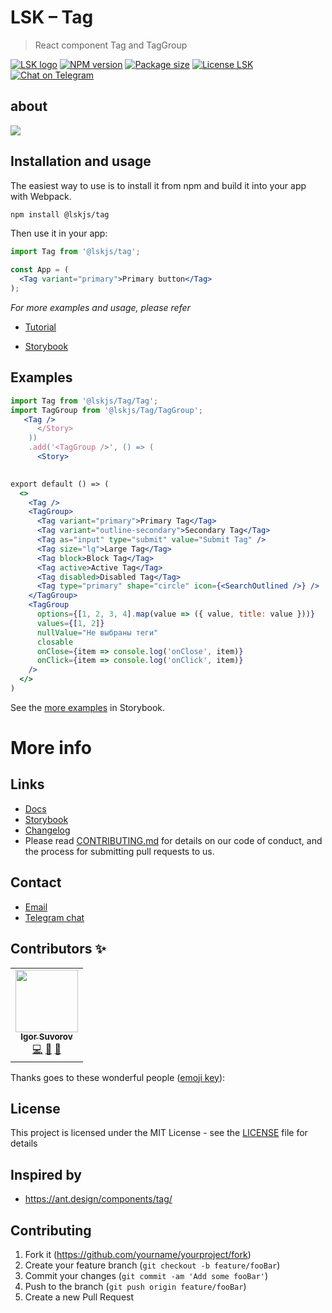 # LSK – Tag

> React component Tag and TagGroup

[![LSK logo](https://badgen.net/badge/icon/MADE%20BY%20LSK?icon=zeit&label&color=red&labelColor=red)](https://github.com/lskjs)
[![NPM version](https://badgen.net/npm/v/@lskjs/tag)](https://www.npmjs.com/package/@lskjs/tag)
[![Package size](https://badgen.net/bundlephobia/minzip/@lskjs/tag)](https://bundlephobia.com/result?p=@lskjs/tag)
[![License LSK](https://badgen.net/npm/license/@lskjs/tag)](https://github.com/lskjs/lskjs/blob/master/LICENSE)
[![Chat on Telegram](https://img.shields.io/badge/Chat%20on-Telegram-brightblue.svg)](https://t.me/lskjs)

## about
<!-- <p align="center"> -->
![](/blog/images/tag.png)

<!-- ## Getting Started -->
## Installation and usage

The easiest way to use is to install it from npm and build it into your app with Webpack.

```bash
npm install @lskjs/tag
```

Then use it in your app:

```jsx
import Tag from '@lskjs/tag';

const App = (
  <Tag variant="primary">Primary button</Tag>
);
```

_For more examples and usage, please refer_

- [Tutorial](https://github.com/lskjs/ux/blob/master/blog/tutorial.md#2-%D0%BA%D0%B0%D0%BA-%D0%B4%D0%BE%D0%B1%D0%B0%D0%B2%D0%B8%D1%82%D1%8C-%D0%BA%D0%BD%D0%BE%D0%BF%D0%BA%D1%83-lskjsbutton-%D0%BD%D0%B0-cra-%D0%BB%D0%B5%D0%BD%D0%B4%D0%B8%D0%BD%D0%B3)

- [Storybook](https://lskjs.github.io/ux/?path=/story/tag)

## Examples

```jsx
import Tag from '@lskjs/Tag/Tag';
import TagGroup from '@lskjs/Tag/TagGroup';
   <Tag />
      </Story>
    ))
    .add('<TagGroup />', () => (
      <Story>
        

export default () => (
  <>
    <Tag />
    <TagGroup>
      <Tag variant="primary">Primary Tag</Tag>
      <Tag variant="outline-secondary">Secondary Tag</Tag>
      <Tag as="input" type="submit" value="Submit Tag" />
      <Tag size="lg">Large Tag</Tag>
      <Tag block>Block Tag</Tag>
      <Tag active>Active Tag</Tag>
      <Tag disabled>Disabled Tag</Tag>
      <Tag type="primary" shape="circle" icon={<SearchOutlined />} />
    </TagGroup>
    <TagGroup
      options={[1, 2, 3, 4].map(value => ({ value, title: value }))}
      values={[1, 2]}
      nullValue="Не выбраны теги"
      closable
      onClose={item => console.log('onClose', item)}
      onClick={item => console.log('onClick', item)}
    />
  </>
)
```

See the [more examples](https://lskjs.github.io/ux/?path=/story/tag) in Storybook.


# More info

## Links
- [Docs](https://lskjs.github.io/ux/styleguide/tag)
- [Storybook](https://lskjs.github.io/ux/?path=/story/tag)
- [Changelog](./CHANGELOG.md)
- Please read [CONTRIBUTING.md](https://gist.github.com/PurpleBooth/b24679402957c63ec426) for details on our code of conduct, and the process for submitting pull requests to us.

## Contact
- [Email](mailto:hi@isuvorov.com)
- [Telegram chat](https://t.me/lskjs)

## Contributors ✨

<!-- ALL-CONTRIBUTORS-LIST:START - Do not remove or modify this section -->
<!-- prettier-ignore-start -->
<!-- markdownlint-disable -->
<table>
  <tr>
    <td align="center"><a href="https://isuvorov.com"><img src="https://avatars2.githubusercontent.com/u/1056977?v=4?s=100" width="100px;" alt=""/><br /><sub><b>Igor Suvorov</b></sub></a><br /><a href="lskjs/lskjs///commits?author=isuvorov" title="Code">💻</a> <a href="#design-isuvorov" title="Design">🎨</a> <a href="#ideas-isuvorov" title="Ideas, Planning, & Feedback">🤔</a></td>
  </tr>
</table>

<!-- markdownlint-restore -->
<!-- prettier-ignore-end -->

<!-- ALL-CONTRIBUTORS-LIST:END -->
Thanks goes to these wonderful people ([emoji key](https://allcontributors.org/docs/en/emoji-key)):


## License

This project is licensed under the MIT License - see the [LICENSE](LICENSE) file for details


## Inspired by
- https://ant.design/components/tag/


## Contributing

1. Fork it (<https://github.com/yourname/yourproject/fork>)
2. Create your feature branch (`git checkout -b feature/fooBar`)
3. Commit your changes (`git commit -am 'Add some fooBar'`)
4. Push to the branch (`git push origin feature/fooBar`)
5. Create a new Pull Request


